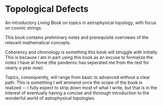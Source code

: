 # Topological Defects

An introductory *Living Book* on topics in astrophysical topology, with focus on cosmic strings.

This book contains preliminary notes and prerequisite overviews of the relevant mathematical concepts.

Coherency and chronology is something this book will struggle with initially. This is because I am in part using this book as an excuse to formalize the notes I have at home (the pandemic has seperated me from the rest for nearly a year now). 

Topics, consequently, will range from basic to advanced without a clear path. This is something I will ammend once the scope of the book is realized -- I fully expect to strip down most of what I write, but that is in the interest of eventually having a concise and thorough introduction to the wonderful world of astrophysical topologies.
